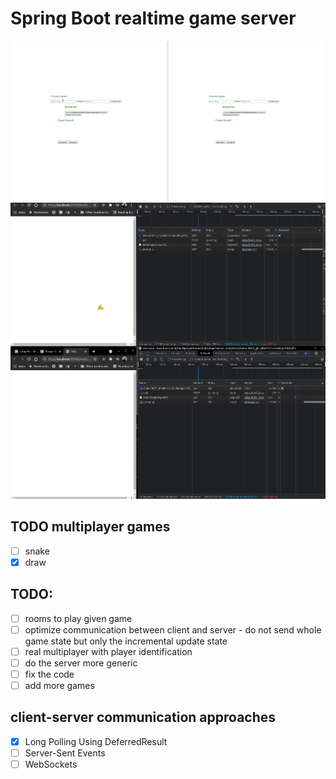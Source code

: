 # Spring Boot realtime game server

![](snake-game-example-multiplayer.gif)
![Multiplayer draw game](draw-game-example.gif)

## TODO multiplayer games

- [ ] snake
- [x] draw

## TODO:

- [ ] rooms to play given game
- [ ] optimize communication between client and server - do not send whole game state but only the incremental update state
- [ ] real multiplayer with player identification
- [ ] do the server more generic
- [ ] fix the code
- [ ] add more games

## client-server communication approaches

- [x] Long Polling Using DeferredResult
- [ ] Server-Sent Events
- [ ] WebSockets